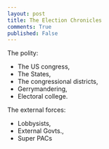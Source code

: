 ```yaml
---
layout: post
title: The Election Chronicles
comments: True
published: False
---
```



The polity:
* The US congress, 
* The States, 
* The congressional districts, 
* Gerrymandering,
* Electoral college.

 The external forces:
* Lobbysists, 
* External Govts., 
* Super PACs
